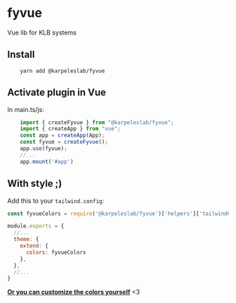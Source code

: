 # fyvue

Vue lib for KLB systems

## Install

```shell
    yarn add @karpeleslab/fyvue
```

## Activate plugin in Vue

In main.ts\/js:

```ts
    import { createFyvue } from "@karpeleslab/fyvue";
    import { createApp } from "vue";
    const app = createApp(App);
    const fyvue = createFyvue();
    app.use(fyvue);
    //...
    app.mount('#app')
```

## With style ;)
Add this to your ```tailwind.config```:
```js
const fyvueColors = require('@karpeleslab/fyvue')['helpers']['tailwindColors']

module.exports = {
  //...
  theme: {
    extend: {
      colors: fyvueColors
    },
  },
  //...
}
```

**[Or you can customize the colors yourself](/fyvue/helpers/style.html)** <3
